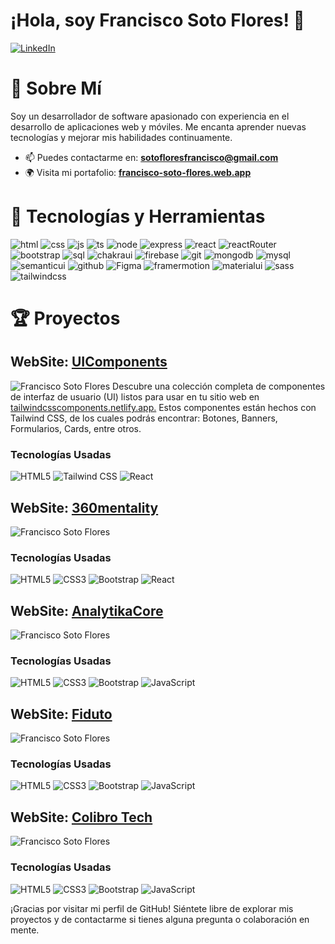 # ¡Hola, soy Francisco Soto Flores! 👋

[![LinkedIn](https://img.shields.io/badge/LinkedIn-Profile-blue)](https://www.linkedin.com/in/francisco-sf/)

# 🚀 Sobre Mí

Soy un desarrollador de software apasionado con experiencia en el desarrollo de aplicaciones web y móviles. Me encanta aprender nuevas tecnologías y mejorar mis habilidades continuamente.

- 📫 Puedes contactarme en: **[sotofloresfrancisco@gmail.com](mailto:sotofloresfrancisco@gmail.com)**
- 🌍 Visita mi portafolio: **[francisco-soto-flores.web.app](https://francisco-soto-flores.web.app)**

# 🔧 Tecnologías y Herramientas

![html](https://github.com/sotoflore/sotoflore/blob/main/tecnologias/html.svg)
![css](https://github.com/sotoflore/sotoflore/blob/main/tecnologias/css.svg)
![js](https://github.com/sotoflore/sotoflore/blob/main/tecnologias/javascript.svg)
![ts](https://github.com/sotoflore/sotoflore/blob/main/tecnologias/typescript.svg)
![node](https://github.com/sotoflore/sotoflore/blob/main/tecnologias/node.svg)
![express](https://github.com/sotoflore/sotoflore/blob/main/tecnologias/express.svg)
![react](https://github.com/sotoflore/sotoflore/blob/main/tecnologias/react.svg)
![reactRouter](https://github.com/sotoflore/sotoflore/blob/main/tecnologias/LogosReactRouter.svg)
![bootstrap](https://github.com/sotoflore/sotoflore/blob/main/tecnologias/bootstrap.svg)
![sql](https://github.com/sotoflore/sotoflore/blob/main/tecnologias/DeviconAzuresqldatabase.svg)
![chakraui](https://github.com/sotoflore/sotoflore/blob/main/tecnologias/DeviconChakraui.svg)
![firebase](https://github.com/sotoflore/sotoflore/blob/main/tecnologias/DeviconFirebase.svg)
![git](https://github.com/sotoflore/sotoflore/blob/main/tecnologias/LogosGitIcon.svg)
![mongodb](https://github.com/sotoflore/sotoflore/blob/main/tecnologias/LogosMongodbIcon.svg)
![mysql](https://github.com/sotoflore/sotoflore/blob/main/tecnologias/LogosMysql.svg)
![semanticui](https://github.com/sotoflore/sotoflore/blob/main/tecnologias/LogosSemanticUi.svg)
![github](https://github.com/sotoflore/sotoflore/blob/main/tecnologias/github.svg)
![Figma](https://github.com/sotoflore/sotoflore/blob/main/tecnologias/SkillIconsFigmaLight.svg)
![framermotion](https://github.com/sotoflore/sotoflore/blob/main/tecnologias/FramerMotion.svg)
![materialui](https://github.com/sotoflore/sotoflore/blob/main/tecnologias/material.svg)
![sass](https://github.com/sotoflore/sotoflore/blob/main/tecnologias/sass.svg)
![tailwindcss](https://github.com/sotoflore/sotoflore/blob/main/tecnologias/tailwindcss.svg)

# 🏆 Proyectos

## WebSite: [UIComponents](https://tailwindcsscomponents.netlify.app/)
![Francisco Soto Flores](https://github.com/sotoflore/sotoflore/blob/main/projects/proyecto-components.png)
Descubre una colección completa de componentes de interfaz de usuario (UI) listos para usar en tu sitio web en [tailwindcsscomponents.netlify.app.](https://tailwindcsscomponents.netlify.app/) Estos componentes están hechos con Tailwind CSS, de los cuales podrás encontrar: Botones, Banners, Formularios, Cards, entre otros.
### Tecnologías Usadas
![HTML5](https://img.shields.io/badge/-HTML5-E34F26?style=flat-square&amp;logo=html5&amp;logoColor=white)
![Tailwind CSS](https://img.shields.io/badge/-Tailwind%20CSS-38B2AC?style=flat-square&amp;logo=tailwind-css&amp;logoColor=white)
![React](https://img.shields.io/badge/-React-61DAFB?style=flat-square&amp;logo=react&amp;logoColor=black)

## WebSite: [360mentality](https://360mentality.com/)
![Francisco Soto Flores](https://github.com/sotoflore/sotoflore/blob/main/projects/proyecto-mentality.png)
### Tecnologías Usadas
![HTML5](https://img.shields.io/badge/-HTML5-E34F26?style=flat-square&amp;logo=html5&amp;logoColor=white)
![CSS3](https://img.shields.io/badge/-CSS3-1572B6?style=flat-square&amp;logo=css3)
![Bootstrap](https://img.shields.io/badge/-Bootstrap-563D7C?style=flat-square&amp;logo=bootstrap&amp;logoColor=white)
![React](https://img.shields.io/badge/-React-61DAFB?style=flat-square&amp;logo=react&amp;logoColor=black)

## WebSite: [AnalytikaCore](https://analytikacore.com/)
![Francisco Soto Flores](https://github.com/sotoflore/sotoflore/blob/main/projects/proyecto-analytikacore.png)
### Tecnologías Usadas
![HTML5](https://img.shields.io/badge/-HTML5-E34F26?style=flat-square&amp;logo=html5&amp;logoColor=white)
![CSS3](https://img.shields.io/badge/-CSS3-1572B6?style=flat-square&amp;logo=css3)
![Bootstrap](https://img.shields.io/badge/-Bootstrap-563D7C?style=flat-square&amp;logo=bootstrap&amp;logoColor=white)
![JavaScript](https://img.shields.io/badge/-JavaScript-F7DF1E?style=flat-square&amp;logo=javascript&amp;logoColor=black)

## WebSite: [Fiduto](https://fiduto.com/)
![Francisco Soto Flores](https://github.com/sotoflore/sotoflore/blob/main/projects/proyecto-fiduto.png)
### Tecnologías Usadas
![HTML5](https://img.shields.io/badge/-HTML5-E34F26?style=flat-square&amp;logo=html5&amp;logoColor=white)
![CSS3](https://img.shields.io/badge/-CSS3-1572B6?style=flat-square&amp;logo=css3)
![Bootstrap](https://img.shields.io/badge/-Bootstrap-563D7C?style=flat-square&amp;logo=bootstrap&amp;logoColor=white)
![JavaScript](https://img.shields.io/badge/-JavaScript-F7DF1E?style=flat-square&amp;logo=javascript&amp;logoColor=black)

## WebSite: [Colibro Tech](https://colibrotech.com/)
![Francisco Soto Flores](https://github.com/sotoflore/sotoflore/blob/main/projects/proyecto-colibrotech.png)
### Tecnologías Usadas
![HTML5](https://img.shields.io/badge/-HTML5-E34F26?style=flat-square&amp;logo=html5&amp;logoColor=white)
![CSS3](https://img.shields.io/badge/-CSS3-1572B6?style=flat-square&amp;logo=css3)
![Bootstrap](https://img.shields.io/badge/-Bootstrap-563D7C?style=flat-square&amp;logo=bootstrap&amp;logoColor=white)
![JavaScript](https://img.shields.io/badge/-JavaScript-F7DF1E?style=flat-square&amp;logo=javascript&amp;logoColor=black)

¡Gracias por visitar mi perfil de GitHub! Siéntete libre de explorar mis proyectos y de contactarme si tienes alguna pregunta o colaboración en mente.
